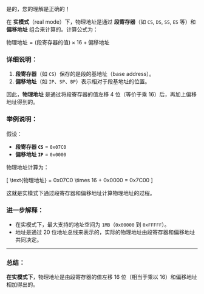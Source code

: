 是的，您的理解是正确的！

在 **实模式**（real mode）下，物理地址是通过 **段寄存器**（如 `CS`, `DS`, `SS`, `ES` 等）和 **偏移地址** 组合来计算的。计算公式为：


$\text{物理地址} = (\text{段寄存器的值}) \times 16 + \text{偏移地址}$



### 详细说明：

1. **段寄存器**（如 `CS`）保存的是段的基地址（base address）。
2. **偏移地址**（如 `IP`、`SP`、`BP`）表示相对于段基地址的位置。

因此，**物理地址** 是通过将段寄存器的值左移 4 位（等价于乘 16）后，再加上偏移地址得到的。

### 举例说明：

假设：

- **段寄存器 `CS`** = `0x07C0`
- **偏移地址 `IP`** = `0x0000`

物理地址计算为：

\[
\text{物理地址} = 0x07C0 \times 16 + 0x0000 = 0x7C00
\]

这就是实模式下通过段寄存器和偏移地址计算物理地址的过程。

### 进一步解释：

- 在实模式下，最大支持的地址空间为 `1MB`（`0x00000` 到 `0xFFFFF`）。
- 地址是通过 20 位地址总线来表示的，实际的物理地址由段寄存器和偏移地址共同决定。

---

### 总结：
**在实模式下**，物理地址是由段寄存器的值左移 16 位（相当于乘以 16）和偏移地址相加得出的。
